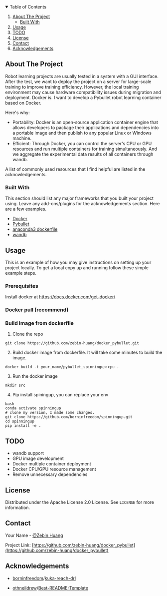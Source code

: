 <!-- TABLE OF CONTENTS -->

<details open="open">
  <summary>Table of Contents</summary>
  <ol>
    <li>
      <a href="#about-the-project">About The Project</a>
      <ul>
        <li><a href="#built-with">Built With</a></li>
      </ul>
    </li>
    <li><a href="#usage">Usage</a></li>
    <li><a href="#TODO">TODO</a></li>
    <li><a href="#license">License</a></li>
    <li><a href="#contact">Contact</a></li>
    <li><a href="#acknowledgements">Acknowledgements</a></li>
  </ol>
</details>



<!-- ABOUT THE PROJECT -->

## About The Project

Robot learning projects are usually tested in a system with a GUI interface. After the test, we want to deploy the project on a server for large-scale training to improve training efficiency. However, the local training environment may cause hardware compatibility issues during migration and deployment. Docker is. I want to develop a Pybullet robot learning container based on Docker.

Here's why:
* Portability: Docker is an open-source application container engine that allows developers to package their applications and dependencies into a portable image and then publish to any popular Linux or Windows machine.
* Efficient: Through Docker, you can control the server's CPU or GPU resources and run multiple containers for training simultaneously. And we aggregate the experimental data results of all containers through wandb.

A list of commonly used resources that I find helpful are listed in the acknowledgements.



### Built With

This section should list any major frameworks that you built your project using. Leave any add-ons/plugins for the acknowledgements section. Here are a few examples.
* [Docker](https://www.docker.com/)
* [Pybullet](https://pybullet.org/)
* [anaconda3 dockerfile](https://github.com/ContinuumIO/docker-images/tree/master/anaconda3)
* [wandb](https://wandb.ai/)



<!-- USAGE EXAMPLES -->

## Usage

This is an example of how you may give instructions on setting up your project locally.
To get a local copy up and running follow these simple example steps.

### Prerequisites

Install docker at https://docs.docker.com/get-docker/



### Docker pull (recommend)



### Build image from dockerfile

1. Clone the repo

~~~
git clone https://github.com/zebin-huang/docker_pybullet.git
~~~

2. Build docker image from dockerfile. It will take some minutes to build the image.

~~~
docker build -t your_name/pybullet_spinningup:cpu .
~~~

3. Run the docker image

~~~
mkdir src

~~~

4. Pip install spiningup, you can replace your env

```
bash
conda activate spinningup
# clone my version, I made some changes.
git clone https://github.com/borninfreedom/spinningup.git
cd spinningup
pip install -e .
```



<!-- TODO -->

## TODO

- wandb support
- GPU image development
- Docker multiple container deployment
- Docker CPU/GPU resource management
- Remove unnecessary dependencies



<!-- LICENSE -->


## License

Distributed under the Apache License 2.0  License. See `LICENSE` for more information.



<!-- CONTACT -->

## Contact

Your Name - [@Zebin Huang](https://github.com/zebin-huang)

Project Link: [https://github.com/zebin-huang/docker_pybullet](https://github.com/zebin-huang/docker_pybullet)



<!-- ACKNOWLEDGEMENTS -->

## Acknowledgements
- [borninfreedom](https://github.com/borninfreedom)/[kuka-reach-drl](https://github.com/borninfreedom/kuka-reach-drl)

* [othneildrew](https://github.com/othneildrew)/[Best-README-Template](https://github.com/othneildrew/Best-README-Template)

